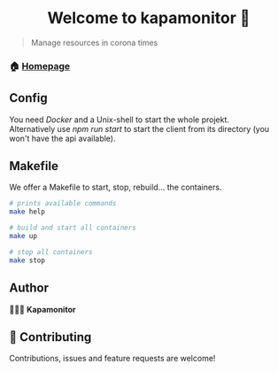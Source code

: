 <h1 align="center">Welcome to kapamonitor 👋</h1>

> Manage resources in corona times

### 🏠 [Homepage](http://kapamonitor.de/)

## Config
You need <i>Docker</i> and a Unix-shell to start the whole projekt. <br />
Alternatively use <i>npm run start</i> to start the client from its directory (you won't have the api available).

## Makefile

We offer a Makefile to start, stop, rebuild... the containers. 

```sh
# prints available commands
make help

# build and start all containers
make up

# stop all containers
make stop
```

## Author

👩🏻‍💻 **Kapamonitor**

## 🤝 Contributing

Contributions, issues and feature requests are welcome!
